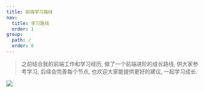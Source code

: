 ```yaml
---
title: 前端学习路线
nav:
  title: 学习路线
  order: 1
group:
  path: /
  order: 0
---
```


> 之前结合我的前端工作和学习经历, 做了一个前端进阶的成长路线, 供大家参考学习, 后续会完善每个节点, 也欢迎大家能提供更好的建议, 一起学习成长.

![](http://cdn.dooring.cn/dr/%E5%89%8D%E7%AB%AF%E6%88%90%E9%95%BF%E6%80%9D%E7%BB%B4%E5%A4%A7%E5%9B%BE.png)

